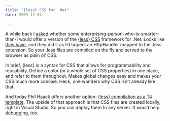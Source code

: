 ```yaml
---
title: "{less} CSS for .Net"
date: 2009-12-04

---
```


A while back I [asked](/blog/post/Imagine-CSS-evolved-as-a-programming-language.aspx) whether some enterprising-person-who-is-smarter-than-I would offer a version of the [{less} CSS](http://lesscss.org/) framework for .Net. Looks like [they have](http://www.dotlesscss.com/), and they did it as I’d hoped: an HttpHandler mapped to the .less extension. So your .less files are compiled on the fly and served to the browser as plain ol’ CSS.

In brief, {less} is a syntax for CSS that allows for programmability and reusability. Define a color (or a whole set of CSS properties) in one place, and refer to them throughout. Makes global changes easy and makes your CSS much more concise. Heck, one wonders why CSS isn’t already like that.

And today Phil Haack offers another option: [{less} compilation as a T4 template](http://haacked.com/archive/2009/12/02/t4-template-for-less-css.aspx). The upside of that approach is that CSS files are created locally, right in Visual Studio. So you can deploy them to any server. It would help debugging, too.

